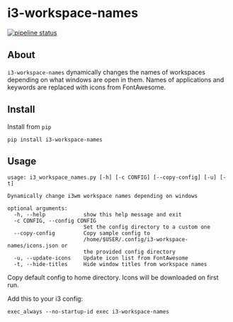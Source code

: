 # i3-workspace-names

[![pipeline status](https://gitlab.com/flib99/i3-workspace-names/badges/master/pipeline.svg)](https://gitlab.com/flib99/i3-workspace-names/commits/master)

## About

`i3-workspace-names` dynamically changes the names of workspaces depending on what windows are open in them. Names of applications and keywords are replaced with icons from FontAwesome.

## Install

Install from `pip`

`pip install i3-workspace-names`

## Usage

    usage: i3_workspace_names.py [-h] [-c CONFIG] [--copy-config] [-u] [-t]

    Dynamically change i3wm workspace names depending on windows

    optional arguments:
      -h, --help            show this help message and exit
      -c CONFIG, --config CONFIG
                            Set the config directory to a custom one
      --copy-config         Copy sample config to
                            /home/$USER/.config/i3-workspace-names/icons.json or
                            the provided config directory
      -u, --update-icons    Update icon list from FontAwesome
      -t, --hide-titles     Hide window titles from workspace names

Copy default config to home directory. Icons will be downloaded on first run.

Add this to your i3 config:

    exec_always --no-startup-id exec i3-workspace-names
